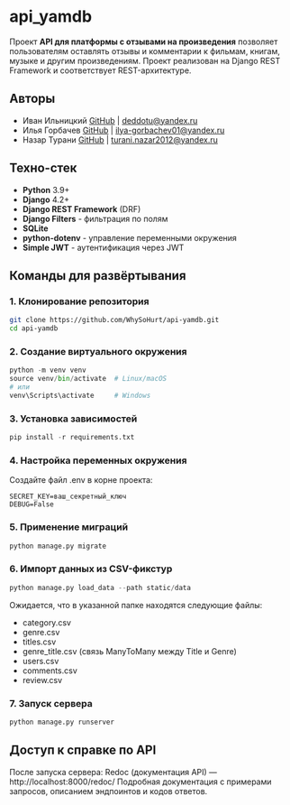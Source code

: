# api_yamdb

Проект **API для платформы с отзывами на произведения** позволяет пользователям оставлять отзывы и комментарии к фильмам, книгам, музыке и другим произведениям. Проект реализован на Django REST Framework и соответствует REST-архитектуре.

## Авторы

- Иван Ильницкий
    [GitHub](https://github.com/WhySoHurt) | deddotu@yandex.ru
- Илья Горбачев
    [GitHub](https://github.com/IlyaGorbachev01) | ilya-gorbachev01@yandex.ru
- Назар Турани
    [GitHub](https://github.com/NazarioTurani) | turani.nazar2012@yandex.ru

## Техно-стек

- **Python** 3.9+
- **Django** 4.2+
- **Django REST Framework** (DRF)
- **Django Filters** - фильтрация по полям
- **SQLite**
- **python-dotenv** - управление переменными окружения
- **Simple JWT** - аутентификация через JWT

## Команды для развёртывания

### 1. Клонирование репозитория

```bash
git clone https://github.com/WhySoHurt/api-yamdb.git
cd api-yamdb
```

### 2. Создание виртуального окружения

```python
python -m venv venv
source venv/bin/activate  # Linux/macOS
# или
venv\Scripts\activate     # Windows
```

### 3. Установка зависимостей

```python
pip install -r requirements.txt
```

### 4. Настройка переменных окружения

Создайте файл .env в корне проекта:

```
SECRET_KEY=ваш_секретный_ключ
DEBUG=False
```

### 5. Применение миграций

```python
python manage.py migrate
```

### 6. Импорт данных из CSV-фикстур

```python
python manage.py load_data --path static/data
```

Ожидается, что в указанной папке находятся следующие файлы:
- category.csv
- genre.csv
- titles.csv
- genre_title.csv (связь ManyToMany между Title и Genre)
- users.csv
- comments.csv
- review.csv

### 7. Запуск сервера

```python
python manage.py runserver
```

## Доступ к справке по API 

После запуска сервера: 
Redoc (документация API) — http://localhost:8000/redoc/
Подробная документация с примерами запросов, описанием эндпоинтов и кодов ответов.
